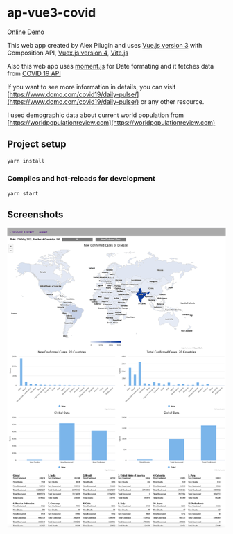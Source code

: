 # ap-vue3-covid

[Online Demo](https://alexpi-vue.s3.eu-west-1.amazonaws.com)

This web app created by Alex Pilugin and uses [Vue.js version 3](https://v3.vuejs.org) with Composition API, [Vuex.js version 4](https://next.vuex.vuejs.org), [Vite.js](https://vitejs.dev/guide/)

Also this web app uses [moment.js](https://momentjs.com) for Date formating and it fetches data from [COVID 19 API](https://covid19api.com)

If you want to see more information in details, you can visit [https://www.domo.com/covid19/daily-pulse/](https://www.domo.com/covid19/daily-pulse/) or any other resource.

I used demographic data about current world population from [https://worldpopulationreview.com](https://worldpopulationreview.com)


## Project setup

```
yarn install
```

### Compiles and hot-reloads for development
```
yarn start 
```

## Screenshots

![Screenshot 17 May 2021](https://github.com/alexpilugin/ap-vue3-composition-api-covid/blob/main/screenshots/Covid-19-tracker-17may2021.png "Screenshot 17 May 2021")
